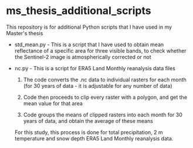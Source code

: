 # ms_thesis_additional_scripts

This repository is for additional Python scripts that I have used in my Master's thesis

- std_mean.py  - This is a script that I have used to obtain mean reflectance of a specific area for three visible bands, to check whether the Sentinel-2 image is atmospherically corrected or not

- nc.py - This is a script for ERA5 Land Monthly reanalysis data files

    1. The code converts the .nc data to individual rasters for each month (for 30 years of data - it is adjustable for any number of data)
    
    2. Code then proceeds to clip every raster with a polygon, and get the mean value for that area
    
    3. Code groups the means of clipped rasters into each month for 30 years of data, and obtain the average of these means
    
   For this study, this process is done for total precipitation, 2 m temperature and snow depth ERA5 Land Monthly reanalysis data.
    
